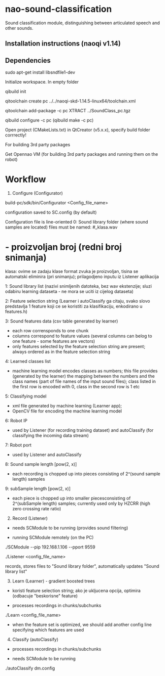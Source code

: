 nao-sound-classification
========================

Sound classification module, distinguishing between articulated speech and other sounds.


Installation instructions (naoqi v1.14)
-------------------------

Dependencies
------------

sudo apt-get install libsndfile1-dev

Initialize workspace. In empty folder

qibuild init

qitoolchain create pc ../../naoqi-skd-1.14.5-linux64/toolchain.xml

qitoolchain add-package -c pc XTRACT ../SoundClass_pc.tgz

qibuild configure -c pc
(qibuild make -c pc)

Open project (CMakeLists.txt) in QtCreator (v5.x.x), specify build folder corrrectly!

For building 3rd party packages

Get Opennao VM (for building 3rd party packages and running them on the robot)

Workflow
========

1) Configure (Configurator)

build-pc/sdk/bin/Configurator <Config_file_name>

configuration saved to SC.config (by default)

Configuration file is line-oriented
0: Sound library folder (where sound samples are located)
files must be named: #_klasa.wav
# - proizvoljan broj (redni broj snimanja)
klasa: ovime se zadaju klase
format zvuka je proizvoljan, tisina se automatski eliminira (pri snimanju); prilagodjeno inputu iz Listener aplikacija

1: Sound library list (nazivi snimljenih datoteka, bez wav ekstenzije; sluzi odabiru learning dataseta - ne mora se uciti iz cijelog dataseta)

2: Feature selection string (Learner i autoClassify ga citaju, svako slovo predstavlja 1 feature koji ce se koristiti za klasifikaciju, enkodirano u features.h)

3: Sound features data (csv table generated by learner)

- each row corrensponds to one chunk
- columns correspond to feature values (several columns can belog to one feature - some features are vectors)
- only features selected by the feature selection string are present; always ordered as in the feature selection string

4: Learned classes list

- machine learning model encodes classes as numbers; this file provides (generated by the learner) the mapping between the numbers and the class names (part of file names of the input sound files); class listed in the first row is encoded with 0, class in the second row is 1 etc 

5: Classifying model

- xml file generated by machine learning (Learner app);
- OpenCV file for encoding the machine learning model

6: Robot IP

- used by Listener (for recording training dataset) and autoClassify (for classifying the incoming data stream)

7: Robot port

- used by Listener and autoClassify

8: Sound sample length [pow(2, x)]

- each recording is chopped up into pieces consisting of  2^(sound sample length) samples 

9: subSample length [pow(2, x)]

- each piece is chopped up into smaller piecesconsisting of 2^(subSample length) samples; currently used only by HZCRR (high zero crossing rate ratio) 


2) Record (Listener)

- needs SCModule to be running (provides sound filtering)

- running SCModule remotely (on the PC)

./SCModule --pip 192.168.1.106 --pport 9559

./Listener <config_file_name>

records, stores files to "Sound library folder", automatically updates "Sound library list"

3) Learn (Learner) - gradient boosted trees

- koristi feature selection string; ako je ukljucena opcija, optimira (odbacuje "beskorisne" feature)

- processes recordings in chunks/subchunks 

./Learn <config_file_name>

- when the feature set is optimized, we should add another config line specifying which features are used

4) Classify (autoClassify)

- processes recordings in chunks/subchunks 

- needs SCModule to be running

./autoClassify dm.config
